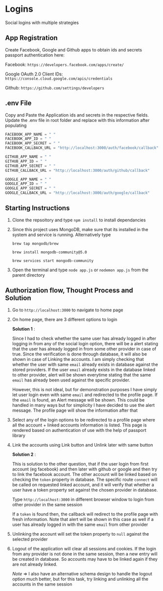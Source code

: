 # Logins
Social logins with multiple strategies

## App Registration

   Create Facebook, Google and Github apps to obtain ids and secrets passport authentication here:
   
   Facebook: `https://developers.facebook.com/apps/create/`

   Google OAuth 2.0 Client IDs: `https://console.cloud.google.com/apis/credentials`

   Github: `https://github.com/settings/developers`

## .env File
   Copy and Paste the Application ids and secrets in the respective fields. Update the .env file in root folder and replace with this information after populating
   
   ```s
   FACEBOOK_APP_NAME = " "
   FACEBOOK_APP_ID = " "
   FACEBOOK_APP_SECRET = " "
   FACEBOOK_CALLBACK_URL = "http://localhost:3000/auth/facebook/callback"

   GITHUB_APP_NAME = " "
   GITHUB_APP_ID = " "
   GITHUB_APP_SECRET = " "
   GITHUB_CALLBACK_URL = "http://localhost:3000/auth/github/callback"

   GOOGLE_APP_NAME = " "
   GOOGLE_APP_ID = " "
   GOOGLE_APP_SECRET = " "
   GOOGLE_CALLBACK_URL = "http://localhost:3000/auth/google/callback"
   ```

## Starting Instructions

1. Clone the repsoitory and type `npm install` to install dependancies

2. Since this project uses MongoDB, make sure that its installed in the system and service is running. Alternatively type
   
   ```shell
   brew tap mongodb/brew

   brew install mongodb-community@5.0

   brew services start mongodb-community
   ```

3. Open the terminal and type `node app.js` or `nodemon app.js` from the parent directory


## Authorization flow, Thought Process and Solution

1. Go to `http://localhost:3000` to navigate to home page
   
2. On home page, there are 3 different options to login

    **Solution 1** : 
    
    Since I had to check whether the same user has already logged in after logging in from any of the social login option, there will be a alert stating that the user has already logged in from some other provider in case of true. Since the verification is done through database, it will also be shown in case of Linking the accounts. I am simply checking that whether the user with same `email` already exists in database against the stored providers. If the user `email` already exists in the database linked to other provider, alert will be shown everytime stating that the same `email` has already been used against the specific provider.

    However, this is not ideal, but for demonstration purposes I have simply let user login even with same `email` and redirected to the profile page. If the `email` is found, an Alert message will be shown. This could be handled in many ways but for simplicity I have decided to use the alert message. The profile page will show the information after that
    

3. Select any of the login options to be redirected to a profile page where all the account + linked accounts information is listed. This page is rendered based on authentication of use
   with the help of passport library
   
4. Link the accounts using Link button and Unlink later with same button
   
   **Solution 2** :
   

   This is solution to the other question, that if the user login from first account (eg facebook) and then later with github or google and then try to link the facebook account. The other account will be linked based on checking the `token` property in database. The specific route `connect` will be called on requested linked account, and it will verify that whether a user have a token property set against the chosen provider in database. 
   
   Type `http://localhost:3000` in different browser window to login from other provider in the same session

   If a `token` is found then, the callback will redirect to the profile page with fresh information. Note that alert will be shown in this case as well if a user has already logged in with the same `email` from other provider

5. Unlinking the account will set the token property to `null` against the selected provider
   
6. Logout of the application will clear all sessions and cookies. If the login from any provider is not done in the same session, then a new entry will be created in database. So accounts may 
   have to be linked again if they are not already linked.

   *Note* => I also have an alternative schema design to handle the logout option much better, but for this task, try linking and unlinking all the accounts in the same session


